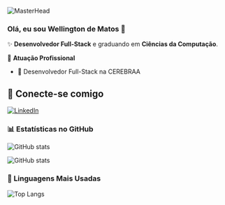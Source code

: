 ![MasterHead](https://res.cloudinary.com/superfolio/image/upload/v1620689979/68747470733a2f2f692e70696e696d672e636f6d2f6f726967696e616c732f63362f33332f63322f63363333633230656465383266306530636564376435373064626533613166332e676966_yjuh2s.gif)

### Olá, eu sou Wellington de Matos 👋

✨ **Desenvolvedor Full-Stack** e graduando em **Ciências da Computação**.

🏢 **Atuação Profissional**

- 🚀 Desenvolvedor Full-Stack na CEREBRAA

## 📱 Conecte-se comigo

[![LinkedIn](https://img.shields.io/badge/LinkedIn-0077B5?style=for-the-badge&logo=linkedin&logoColor=white)](https://www.linkedin.com/in/wellington-de-matos-neves-616b06212/)

### 📊 Estatísticas no GitHub

![GitHub stats](https://github-readme-stats-git-masterrstaa-rickstaa.vercel.app/api?username=Wellington-Matoss&hide_title=true&show_icons=true&include_all_commits=true&count_private=true&line_height=25&hide=issues&theme=dracula)

![GitHub stats](https://github-readme-stats-git-masterrstaa-rickstaa.vercel.app/api?username=elidianaandrade&hide_title=true&show_icons=true&include_all_commits=false&count_private=true&line_height=25&hide=issues&bg_color=000&title_color=FF00F6&text_color=FFF&border_radius=3&border_color=36123c&icon_color=FF00F6&theme=jolly)

### 🚀 Linguagens Mais Usadas

![Top Langs](https://github-readme-stats-git-masterrstaa-rickstaa.vercel.app/api/top-langs/?username=Wellington-Matoss&layout=compact&theme=dracula)
